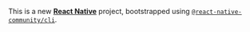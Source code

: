 This is a new [**React Native**](https://reactnative.dev) project, bootstrapped using [`@react-native-community/cli`](https://github.com/react-native-community/cli).